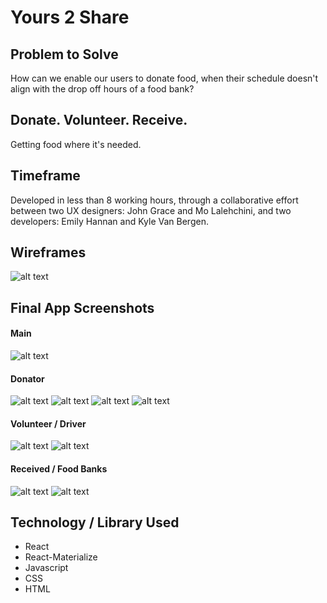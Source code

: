 # Yours 2 Share

## Problem to Solve
How can we enable our users to donate food, when their schedule doesn't align with the drop off hours of a food bank?

## Donate. Volunteer. Receive.
Getting food where it's needed.

## Timeframe

Developed in less than 8 working hours, through a collaborative effort between two UX designers: John Grace and Mo Lalehchini, and two developers: Emily Hannan and Kyle Van Bergen.

## Wireframes
![alt text](/public/Slides.003.png "Main")

## Final App Screenshots

#### Main
![alt text](/public/01.png "Main")

#### Donator
![alt text](/public/06.png "Donator")
![alt text](/public/07.png "Donator")
![alt text](/public/08.png "Donator")
![alt text](/public/09.png "Donator")

#### Volunteer / Driver
![alt text](/public/04.png "Volunteer")
![alt text](/public/05.png "Volunteer")

#### Received / Food Banks
![alt text](/public/02.png "Receiver")
![alt text](/public/03.png "Receiver")

## Technology / Library Used
- React
- React-Materialize
- Javascript
- CSS
- HTML
